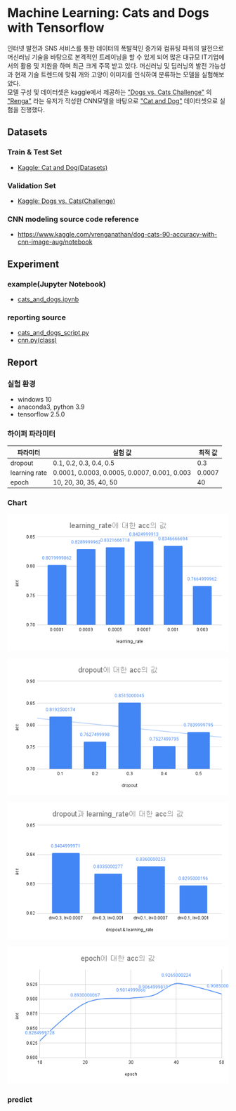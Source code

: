 # Machine Learning: Cats and Dogs with Tensorflow

인터넷 발전과 SNS 서비스를 통한 데이터의 폭발적인 증가와 컴퓨팅 파워의 발전으로 머신러닝 기술을 바탕으로 본격적인 트레이닝을 할 수 있게 되어 많은 대규모 IT기업에서의 활용 및 지원을 하며 최근 크게 주목 받고
있다. 머신러닝 및 딥러닝의 발전 가능성과 현재 기술 트렌드에 맞춰 개와 고양이 이미지를 인식하여 분류하는 모델을 실험해보았다.  
모델 구성 및 데이터셋은 kaggle에서 제공하는 ["Dogs vs. Cats Challenge"](https://www.kaggle.com/c/dogs-vs-cats/overview)
의 ["Renga"](https://www.kaggle.com/vrenganathan) 라는 유저가 작성한 CNN모델을 바탕으로
["Cat and Dog"](https://www.kaggle.com/tongpython/cat-and-dog) 데이터셋으로 실험을 진행했다.

## Datasets

### Train & Test Set

- [Kaggle: Cat and Dog(Datasets)](https://www.kaggle.com/tongpython/cat-and-dog)

### Validation Set

- [Kaggle: Dogs vs. Cats(Challenge)](https://www.kaggle.com/c/dogs-vs-cats/overview)

### CNN modeling source code reference

- https://www.kaggle.com/vrenganathan/dog-cats-90-accuracy-with-cnn-image-aug/notebook

## Experiment

### example(Jupyter Notebook)

- [cats_and_dogs.ipynb](./cats_and_dogs.ipynb)

### reporting source

- [cats_and_dogs_script.py](./src/cats_and_dogs_script.py)
- [cnn.py(class)](./src/cnn.py)

## Report

### 실험 환경

- windows 10
- anaconda3, python 3.9
- tensorflow 2.5.0

### 하이퍼 파라미터

|파라미터|실험 값|최적 값|
|------|---|---|
|dropout|0.1, 0.2, 0.3, 0.4, 0.5|0.3|
|learning rate|0.0001, 0.0003, 0.0005, 0.0007, 0.001, 0.003|0.0007|
|epoch|10, 20, 30, 35, 40, 50|40|

### Chart

![lr_acc](./report/learning_rate_acc.png)

![dropout_acc](./report/dropout_acc.png)

![dropout_and_learning_rate_acc](./report/dropout_and_learning_rate_acc.png)

![epoch_acc](./report/epoch_acc.png)

### predict
